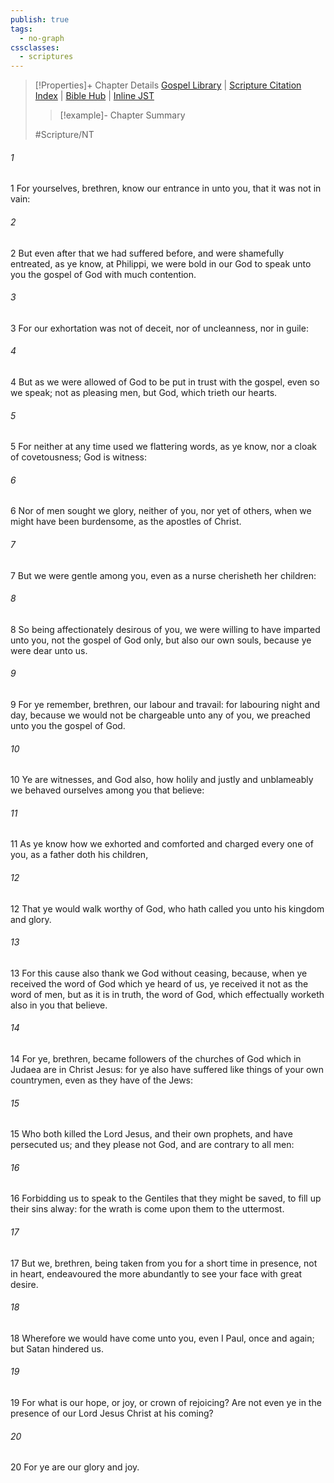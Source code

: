 ```yaml
---
publish: true
tags:
  - no-graph
cssclasses:
  - scriptures
---
```

>[!Properties]+ Chapter Details
>[Gospel Library](https://churchofjesuschrist.org/study/scriptures/nt/1-thes/2?lang=eng)    |    [Scripture Citation Index](https://scriptures.byu.edu/#09802::c09802)    |    [Bible Hub](https://biblehub.com/1_thessalonians/2.htm)    |    [Inline JST](https://scripturetoolbox.com/html/ic/1Thessalonians/2.html)
>>[!example]- Chapter Summary
>> 
> 
>
>#Scripture/NT
###### 1
1 For yourselves, brethren, know our entrance in unto you, that it was not in vain:
###### 2
2 But even after that we had suffered before, and were shamefully entreated, as ye know, at Philippi, we were bold in our God to speak unto you the gospel of God with much contention.
###### 3
3 For our exhortation was not of deceit, nor of uncleanness, nor in guile:
###### 4
4 But as we were allowed of God to be put in trust with the gospel, even so we speak; not as pleasing men, but God, which trieth our hearts.
###### 5
5 For neither at any time used we flattering words, as ye know, nor a cloak of covetousness; God is witness:
###### 6
6 Nor of men sought we glory, neither of you, nor yet of others, when we might have been burdensome, as the apostles of Christ.
###### 7
7 But we were gentle among you, even as a nurse cherisheth her children:
###### 8
8 So being affectionately desirous of you, we were willing to have imparted unto you, not the gospel of God only, but also our own souls, because ye were dear unto us.
###### 9
9 For ye remember, brethren, our labour and travail: for labouring night and day, because we would not be chargeable unto any of you, we preached unto you the gospel of God.
###### 10
10 Ye are witnesses, and God also, how holily and justly and unblameably we behaved ourselves among you that believe:
###### 11
11 As ye know how we exhorted and comforted and charged every one of you, as a father doth his children,
###### 12
12 That ye would walk worthy of God, who hath called you unto his kingdom and glory.
###### 13
13 For this cause also thank we God without ceasing, because, when ye received the word of God which ye heard of us, ye received it not as the word of men, but as it is in truth, the word of God, which effectually worketh also in you that believe.
###### 14
14 For ye, brethren, became followers of the churches of God which in Judaea are in Christ Jesus: for ye also have suffered like things of your own countrymen, even as they have of the Jews:
###### 15
15 Who both killed the Lord Jesus, and their own prophets, and have persecuted us; and they please not God, and are contrary to all men:
###### 16
16 Forbidding us to speak to the Gentiles that they might be saved, to fill up their sins alway: for the wrath is come upon them to the uttermost.
###### 17
17 But we, brethren, being taken from you for a short time in presence, not in heart, endeavoured the more abundantly to see your face with great desire.
###### 18
18 Wherefore we would have come unto you, even I Paul, once and again; but Satan hindered us.
###### 19
19 For what is our hope, or joy, or crown of rejoicing? Are not even ye in the presence of our Lord Jesus Christ at his coming?
###### 20
20 For ye are our glory and joy.
